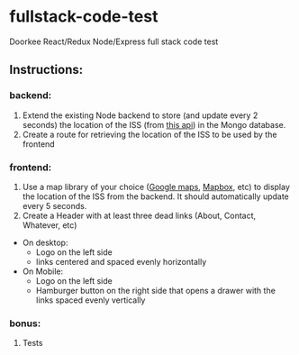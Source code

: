 # fullstack-code-test
Doorkee React/Redux Node/Express full stack code test

## Instructions:

### backend:
 
1. Extend the existing Node backend to store (and update every 2 seconds) the location of the ISS (from [this api](http://api.open-notify.org/iss-now.json)) in the Mongo database.
2. Create a route for retrieving the location of the ISS to be used by the frontend

### frontend:

1. Use a map library of your choice ([Google maps](https://developers.google.com/maps/documentation/), [Mapbox](https://www.mapbox.com/about/maps/), etc) to display the location of the ISS from the backend. It should automatically update every 5 seconds.
2. Create a Header with at least three dead links (About, Contact, Whatever, etc)
  - On desktop: 
    * Logo on the left side
    * links centered and spaced evenly horizontally
  - On Mobile:
    * Logo on the left side
    * Hamburger button on the right side that opens a drawer with the links spaced evenly vertically

### bonus:

1. Tests
